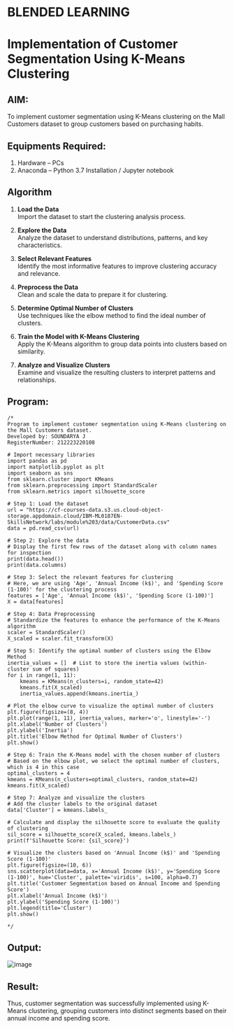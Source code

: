 # BLENDED LEARNING
# Implementation of Customer Segmentation Using K-Means Clustering

## AIM:
To implement customer segmentation using K-Means clustering on the Mall Customers dataset to group customers based on purchasing habits.

## Equipments Required:
1. Hardware – PCs
2. Anaconda – Python 3.7 Installation / Jupyter notebook

## Algorithm
1. **Load the Data**  
   Import the dataset to start the clustering analysis process.

2. **Explore the Data**  
   Analyze the dataset to understand distributions, patterns, and key characteristics.

3. **Select Relevant Features**  
   Identify the most informative features to improve clustering accuracy and relevance.

4. **Preprocess the Data**  
   Clean and scale the data to prepare it for clustering.

5. **Determine Optimal Number of Clusters**  
   Use techniques like the elbow method to find the ideal number of clusters.

6. **Train the Model with K-Means Clustering**  
   Apply the K-Means algorithm to group data points into clusters based on similarity.

7. **Analyze and Visualize Clusters**  
   Examine and visualize the resulting clusters to interpret patterns and relationships.

## Program:
```
/*
Program to implement customer segmentation using K-Means clustering on the Mall Customers dataset.
Developed by: SOUNDARYA J
RegisterNumber: 212223220108

# Import necessary libraries
import pandas as pd
import matplotlib.pyplot as plt
import seaborn as sns
from sklearn.cluster import KMeans
from sklearn.preprocessing import StandardScaler
from sklearn.metrics import silhouette_score

# Step 1: Load the dataset
url = "https://cf-courses-data.s3.us.cloud-object-storage.appdomain.cloud/IBM-ML0187EN-SkillsNetwork/labs/module%203/data/CustomerData.csv"
data = pd.read_csv(url)

# Step 2: Explore the data
# Display the first few rows of the dataset along with column names for inspection
print(data.head())
print(data.columns)

# Step 3: Select the relevant features for clustering
# Here, we are using 'Age', 'Annual Income (k$)', and 'Spending Score (1-100)' for the clustering process
features = ['Age', 'Annual Income (k$)', 'Spending Score (1-100)']
X = data[features]

# Step 4: Data Preprocessing
# Standardize the features to enhance the performance of the K-Means algorithm
scaler = StandardScaler()
X_scaled = scaler.fit_transform(X)

# Step 5: Identify the optimal number of clusters using the Elbow Method
inertia_values = []  # List to store the inertia values (within-cluster sum of squares)
for i in range(1, 11):
    kmeans = KMeans(n_clusters=i, random_state=42)
    kmeans.fit(X_scaled)
    inertia_values.append(kmeans.inertia_)

# Plot the elbow curve to visualize the optimal number of clusters
plt.figure(figsize=(8, 4))
plt.plot(range(1, 11), inertia_values, marker='o', linestyle='-')
plt.xlabel('Number of Clusters')
plt.ylabel('Inertia')
plt.title('Elbow Method for Optimal Number of Clusters')
plt.show()

# Step 6: Train the K-Means model with the chosen number of clusters
# Based on the elbow plot, we select the optimal number of clusters, which is 4 in this case
optimal_clusters = 4
kmeans = KMeans(n_clusters=optimal_clusters, random_state=42)
kmeans.fit(X_scaled)

# Step 7: Analyze and visualize the clusters
# Add the cluster labels to the original dataset
data['Cluster'] = kmeans.labels_

# Calculate and display the silhouette score to evaluate the quality of clustering
sil_score = silhouette_score(X_scaled, kmeans.labels_)
print(f'Silhouette Score: {sil_score}')

# Visualize the clusters based on 'Annual Income (k$)' and 'Spending Score (1-100)'
plt.figure(figsize=(10, 6))
sns.scatterplot(data=data, x='Annual Income (k$)', y='Spending Score (1-100)', hue='Cluster', palette='viridis', s=100, alpha=0.7)
plt.title('Customer Segmentation based on Annual Income and Spending Score')
plt.xlabel('Annual Income (k$)')
plt.ylabel('Spending Score (1-100)')
plt.legend(title='Cluster')
plt.show()
  
*/
```

## Output:
![image](https://github.com/user-attachments/assets/9531665d-98f7-4f79-b758-a6591bb6ca83)



## Result:
Thus, customer segmentation was successfully implemented using K-Means clustering, grouping customers into distinct segments based on their annual income and spending score. 
